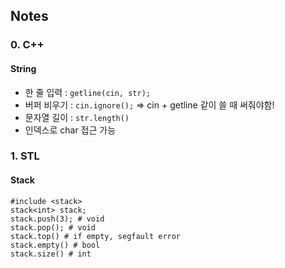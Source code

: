 ## Notes

### 0. C++
#### String
- 한 줄 입력 : `getline(cin, str);`
- 버퍼 비우기 : `cin.ignore();` => cin + getline 같이 쓸 때 써줘야함!
- 문자열 길이 : `str.length()`
- 인덱스로 char 접근 가능

### 1. STL
#### Stack
```:cpp
#include <stack>
stack<int> stack;
stack.push(3); # void
stack.pop(); # void
stack.top() # if empty, segfault error
stack.empty() # bool
stack.size() # int
```